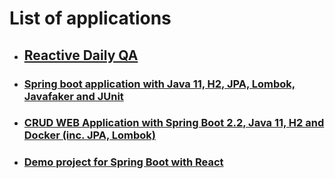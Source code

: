 # List of applications

* ## [Reactive Daily QA](/tree/master/reactive-daily-qa)

* ### [Spring boot application with Java 11, H2, JPA, Lombok, Javafaker and JUnit](../tree/master/springboot22-java11-h2)

* ### [CRUD WEB Application with Spring Boot 2.2, Java 11, H2 and Docker (inc. JPA, Lombok)](../tree/master/crud-web-app)

* ### [Demo project for Spring Boot with React]((../tree/master/react-sample))